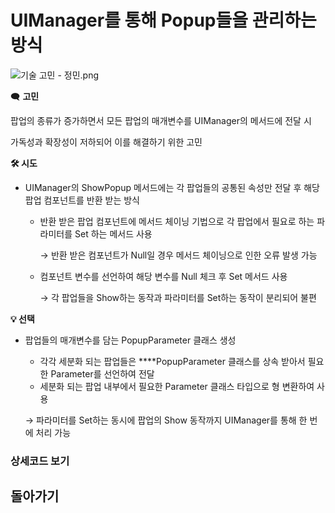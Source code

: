 # UIManager를 통해 Popup들을 관리하는 방식

![기술 고민 - 정민.png](UIManager%E1%84%85%E1%85%B3%E1%86%AF%20%E1%84%90%E1%85%A9%E1%86%BC%E1%84%92%E1%85%A2%20Popup%E1%84%83%E1%85%B3%E1%86%AF%E1%84%8B%E1%85%B3%E1%86%AF%20%E1%84%80%E1%85%AA%E1%86%AB%E1%84%85%E1%85%B5%E1%84%92%E1%85%A1%E1%84%82%E1%85%B3%E1%86%AB%20%E1%84%87%E1%85%A1%E1%86%BC%E1%84%89%E1%85%B5%E1%86%A8%20872eb52b52ef4f9991b8e2cb62b62ef3/%25EA%25B8%25B0%25EC%2588%25A0_%25EA%25B3%25A0%25EB%25AF%25BC_-_%25EC%25A0%2595%25EB%25AF%25BC.png)

🗨️ **고민**

팝업의 종류가 증가하면서 모든 팝업의 매개변수를 UIManager의 메서드에 전달 시

가독성과 확장성이 저하되어 이를 해결하기 위한 고민 

**🛠️ 시도**

- UIManager의 ShowPopup 메서드에는 각 팝업들의 공통된 속성만 전달 후 해당 팝업 컴포넌트를 반환 받는 방식
    - 반환 받은 팝업 컴포넌트에 메서드 체이닝 기법으로 각 팝업에서 필요로 하는 파라미터를 Set 하는 메서드 사용
        
        → 반환 받은 컴포넌트가 Null일 경우 메서드 체이닝으로 인한 오류 발생 가능
        
    - 컴포넌트 변수를 선언하여 해당 변수를 Null 체크 후 Set 메서드 사용
        
        → 각 팝업들을 Show하는 동작과 파라미터를 Set하는 동작이 분리되어 불편
        

**💡 선택**

- 팝업들의 매개변수를 담는 PopupParameter 클래스 생성
    - 각각 세분화 되는 팝업들은 ****PopupParameter 클래스를 상속 받아서 필요한 Parameter를 선언하여 전달
    - 세분화 되는 팝업 내부에서 필요한 Parameter 클래스 타입으로 형 변환하여 사용
    
    → 파라미터를 Set하는 동시에 팝업의 Show 동작까지 UIManager를 통해 한 번에 처리 가능
    

### 상세코드 보기

## 돌아가기